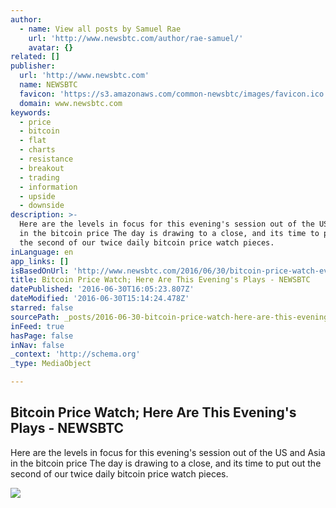 ```yaml
---
author:
  - name: View all posts by Samuel Rae
    url: 'http://www.newsbtc.com/author/rae-samuel/'
    avatar: {}
related: []
publisher:
  url: 'http://www.newsbtc.com'
  name: NEWSBTC
  favicon: 'https://s3.amazonaws.com/common-newsbtc/images/favicon.ico'
  domain: www.newsbtc.com
keywords:
  - price
  - bitcoin
  - flat
  - charts
  - resistance
  - breakout
  - trading
  - information
  - upside
  - downside
description: >-
  Here are the levels in focus for this evening's session out of the US and Asia
  in the bitcoin price The day is drawing to a close, and its time to put out
  the second of our twice daily bitcoin price watch pieces.
inLanguage: en
app_links: []
isBasedOnUrl: 'http://www.newsbtc.com/2016/06/30/bitcoin-price-watch-evenings-plays/'
title: Bitcoin Price Watch; Here Are This Evening's Plays - NEWSBTC
datePublished: '2016-06-30T16:05:23.807Z'
dateModified: '2016-06-30T15:14:24.478Z'
starred: false
sourcePath: _posts/2016-06-30-bitcoin-price-watch-here-are-this-evenings-plays-newsbtc.md
inFeed: true
hasPage: false
inNav: false
_context: 'http://schema.org'
_type: MediaObject

---
```

<article style=""><h1>Bitcoin Price Watch; Here Are This Evening's Plays - NEWSBTC</h1><p>Here are the levels in focus for this evening's session out of the US and Asia in the bitcoin price The day is drawing to a close, and its time to put out the second of our twice daily bitcoin price watch pieces.</p><img src="http://s3.amazonaws.com/main-newsbtc-images/2016/06/30160504/Screen-Shot-2016-06-30-at-16.44.10.png" /></article>